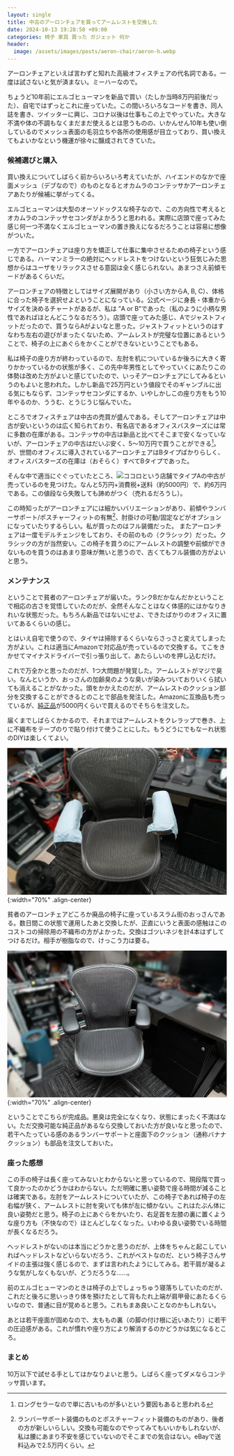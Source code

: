 ```yaml
---
layout: single
title: 中古のアーロンチェアを買ってアームレストを交換した
date: 2024-10-13 19:28:58 +09:00
categories: 椅子 家具 買った ガジェット 何か
header:
  image: /assets/images/posts/aeron-chair/aeron-h.webp
---
```


アーロンチェアといえば言わずと知れた高級オフィスチェアの代名詞である。一度は試さないと気が済まない。ミーハーなので。

ちょうど10年前にエルゴヒューマンを新品で買い（たしか当時8万円前後だった）、自宅ではずっとこれに座っていた。この間いろいろなコードを書き、同人誌を書き、ツイッターに興じ、コロナ以後は仕事もこの上でやっていた。大きな不満や体の不調もなくまだまだ使えるとは思うものの、いかんせん10年も使い倒しているのでメッシュ表面の毛羽立ちや各所の使用感が目立っており、買い換えてもよいかなという機運が徐々に醸成されてきていた。

### 候補選びと購入

買い換えについてしばらく前からいろいろ考えていたが、ハイエンドのなかで座面メッシュ（デブなので）のものとなるとオカムラのコンテッサかアーロンチェアあたりが候補に挙がってくる。

エルゴヒューマンは大型のオーソドックスな椅子なので、この方向性で考えるとオカムラのコンテッサセコンダがよかろうと思われる。実際に店頭で座ってみた感じ何一つ不満なくエルゴヒューマンの置き換えになるだろうことは容易に想像がついた。

一方でアーロンチェアは座り方を矯正して仕事に集中させるための椅子という感じである。ハーマンミラーの絶対にヘッドレストをつけないという狂気じみた思想からはユーザをリラックスさせる意図は全く感じられない。あまつさえ前傾モードがあるくらいだ。

アーロンチェアの特徴としてはサイズ展開があり（小さい方からA, B, C）、体格に合った椅子を選択せよということになっている。公式ページに身長・体重からサイズを決めるチャートがあるが、私は ”A or B”であった（私のように小柄な男性であればほとんどこうなるだろう）。店頭で座ってみた感じ、Aでジャストフィットだったので、買うならAがよいなと思った。ジャストフィットというのはすなわち左右の遊びがまったくないため、アームレストが完璧な位置にあるということで、椅子の上にあぐらをかくことができないということでもある。

私は椅子の座り方が終わっているので、左肘を机についているか後ろに大きく寄りかかっているかの状態が多く、この先中年男性としてやっていくにあたりこの体勢は改めた方がよいと感じていたので、いっそアーロンチェアにしてみるというのもよいと思われた。しかし新品で25万円という値段でそのギャンブルに出る気にもならず、コンテッサセコンダにするか、いやしかしこの座り方をもう10年やるのか、ううむ、とうじうじ悩んでいた。

ところでオフィスチェアは中古の売買が盛んである。そしてアーロンチェアは中古が安いというのは広く知られており、有名店であるオフィスバスターズには常に多数の在庫がある。コンテッサの中古は新品と比べてそこまで安くなっていないが、アーロンチェアの中古はだいぶ安く、5～10万円で買うことができる[^1]。が、世間のオフィスに導入されているアーロンチェアはBタイプばかりらしく、オフィスバスターズの在庫は（おそらく）すべてBタイプであった。

そんな中で適当にぐぐっていたところ、![ココロ](https://kokoro-officekagu.com/shop/)という店舗でタイプAの中古が売っているのを見つけた。なんと5万円+消費税+送料（約5000円）で、約6万円である。この値段なら失敗しても諦めがつく（売れるだろうし）。

この時知ったがアーロンチェアには細かいバリエーションがあり、前傾やランバーサポート/ポスチャーフィットの有無[^2]、肘掛けの可動/固定などがオプションになっていたりするらしい。私が買ったのはフル装備だった。
またアーロンチェアは一度モデルチェンジをしており、その前のもの（クラシック）だった。クラシックの方が当然安い。この椅子を買うのにアームレストの調整や前傾ができないものを買うのはあまり意味が無いと思うので、古くてもフル装備の方がよいと思う。

### メンテナンス

ということで貧者のアーロンチェアが届いた。ランクBだかなんだかということで相応の古さを覚悟していたのだが、全然そんなことはなく体感的にはかなりきれいな状態だった。もちろん新品ではないにせよ、できたばかりのオフィスに置いてあるくらいの感じ。

とはいえ自宅で使うので、タイヤは掃除するくらいならさっさと変えてしまった方がよい。これは適当にAmazonで対応品が売っているので交換する。てこをきかせてマイナスドライバーで引っ張り出して、あたらしいのを押し込むだけ。

これで万全かと思ったのだが、1つ大問題が発覚した。アームレストがマジで臭い。なんというか、おっさんの加齢臭のような臭いが染みついておりいくら拭いても消えることがなかった。頭をかかえたのだが、アームレストのクッション部分を交換することができるとのことで部品を発注した。Amazonに互換品も売っているが、[純正品](https://serv.hermanmiller-maintenance.jp/item-detail/1385175)が5000円くらいで買えるのでそちらを注文した。

届くまでしばらくかかるので、それまではアームレストをクレラップで巻き、上に不織布をテープのりで貼り付けて使うことにした。もうどうにでもなーれ状態のDIYは楽しくてよい。

![](/assets/images/posts/aeron-chair/aeron-1.webp){:width="70%" .align-center}

貧者のアーロンチェアどころか廃品の椅子に座っているスラム街のおっさんである。数日間この状態で運用したあと交換したが、正直にいうと表面の感触はこのコストコの掃除用の不織布の方がよかった。交換はゴツいネジを計4本はずしてつけるだけ。相手が樹脂なので、けっこう力は要る。

![](/assets/images/posts/aeron-chair/aeron-2.webp){:width="70%" .align-center}

ということでこちらが完成品。悪臭は完全になくなり、状態にまったく不満はない。ただ交換可能な純正品があるなら交換しておいた方が良いなと思ったので、若干へたっている感のあるランバーサポートと座面下のクッション（通称バナナクッション）も部品を注文しておいた。

### 座った感想

この手の椅子は長く座ってみないとわからないと思っているので、現段階で買って良かったのかどうかはわからない。ただ明確に悪い姿勢で座る時間が減ることは確実である。左肘をアームレストについていたが、この椅子であれば椅子の左右幅が狭く、アームレストに肘を突いても体が左に傾かない。これはたぶん体に良い姿勢だと思う。椅子の上にあぐらをかいたり、右足首を左膝の裏に置くような座り方も（不快なので）ほとんどしなくなった。いわゆる良い姿勢でいる時間が長くなるだろう。

ヘッドレストがないのは本当にどうかと思うのだが、上体をちゃんと起こしていればヘッドレストなどいらないだろう、これがベストなのだ、という椅子さんサイドの主張は強く感じるので、まずは言われたようにしてみる。若干肩が凝るような気がしなくもないが、どうだろうな……。

前のエルゴヒューマンのときは椅子の上でしょっちゅう寝落ちしていたのだが、これだと後ろに思いっきり体を預けたとして背もたれ上端が肩甲骨にあたるくらいなので、普通に目が覚めると思う。これもまあ良いことなのかもしれない。

あとは若干座面が固めなので、太ももの裏（の脚の付け根に近いあたり）に若干の圧迫感がある。これが慣れや座り方により解消するのかどうかは気になるところ。

### まとめ

10万以下で試せる手としてはかなりよいと思う。しばらく座ってダメならコンテッサ買います。



[^1]: ロングセラーなので単に古いものが多いという要因もあると思われる
[^2]: ランバーサポート装備のものとポスチャーフィット装備のものがあり、後者の方が新しいらしい。交換も可能なのでやってみてもいいかもしれないが、私は腰にあまり不安を感じていないのでそこまでの気合はない。eBayで送料込みで2.5万円くらい。

